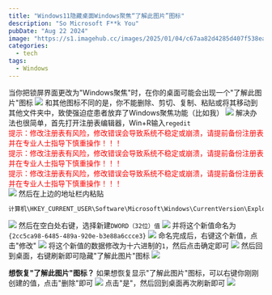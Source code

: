 ```yaml
---
title: "Windows11隐藏桌面Windows聚焦“了解此图片”图标"
description: "So Microsoft F**k You"
pubDate: "Aug 22 2024"
image: "https://s1.imagehub.cc/images/2025/01/04/c67aa82d4285d407f538ea0dd213ce8b.png"
categories:
  - tech
tags:
  - Windows
---
```

当你把锁屏界面更改为"Windows聚焦"时，在你的桌面可能会出现一个"了解此图片"图标
![](https://pic.imgdb.cn/item/66befd0ed9c307b7e95f1941.png)
和其他图标不同的是，你不能删除、剪切、复制、粘贴或将其移动到其他文件夹中，致使强迫症患者放弃了Windows聚焦功能（比如我）
![](https://pic.imgdb.cn/item/66befdd0d9c307b7e95fc4c2.png)
解决办法也很简单，首先打开注册表编辑器，Win+R输入`regedit`  
<font color=FF0000>提示：修改注册表有风险，修改错误会导致系统不稳定或崩溃，请提前备份注册表并在专业人士指导下慎重操作！！！</font>  
<font color=FF0000>提示：修改注册表有风险，修改错误会导致系统不稳定或崩溃，请提前备份注册表并在专业人士指导下慎重操作！！！</font>  
<font color=FF0000>提示：修改注册表有风险，修改错误会导致系统不稳定或崩溃，请提前备份注册表并在专业人士指导下慎重操作！！！</font>  
![](https://pic.imgdb.cn/item/66befe3bd9c307b7e9602d9a.png)
然后在上边的地址栏内粘贴
```txt
计算机\HKEY_CURRENT_USER\Software\Microsoft\Windows\CurrentVersion\Explorer\HideDesktopIcons\NewStartPanel
```
![](https://pic.imgdb.cn/item/66beff19d9c307b7e960f3ff.png)
然后在空白处右键，选择新建`DWORD（32位）值`
![](https://pic.imgdb.cn/item/66beff2ad9c307b7e9610272.png)
并将这个新值命名为`{2cc5ca98-6485-489a-920e-b3e88a6ccce3}`
![](https://pic.imgdb.cn/item/66beff89d9c307b7e9614e8d.png)
命名完成后，右键这个新值，点击"修改"
![](https://pic.imgdb.cn/item/66beffc8d9c307b7e9618289.png)
将这个新值的数据修改为十六进制的`1`，然后点击确定即可
![](https://pic.imgdb.cn/item/66bf0009d9c307b7e961b5b9.png)
然后回到桌面，右键刷新即可隐藏"了解此图片"图标
![](https://pic.imgdb.cn/item/66bf005ed9c307b7e961fdde.png)

**想恢复"了解此图片"图标？**
如果想恢复显示"了解此图片"图标，可以右键你刚刚创建的值，点击"删除"即可
![](https://pic.imgdb.cn/item/66bf00c9d9c307b7e9625dd3.png)
点击"是"，然后回到桌面再次刷新即可
![](https://pic.imgdb.cn/item/66bf00d3d9c307b7e9626623.png)
